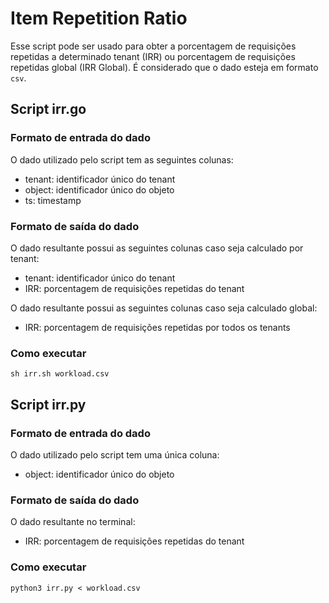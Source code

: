 # Item Repetition Ratio

Esse script pode ser usado para obter a porcentagem de requisições repetidas a determinado tenant (IRR) ou porcentagem de requisições repetidas global (IRR Global). É considerado que o dado esteja em formato `csv`.

## Script irr.go

### Formato de entrada do dado 

O dado utilizado pelo script tem as seguintes colunas:
- tenant: identificador único do tenant
- object: identificador único do objeto
- ts: timestamp

### Formato de saída do dado

O dado resultante possui as seguintes colunas caso seja calculado por tenant:
- tenant: identificador único do tenant
- IRR: porcentagem de requisições repetidas do tenant

O dado resultante possui as seguintes colunas caso seja calculado global:
- IRR: porcentagem de requisições repetidas por todos os tenants

### Como executar

`sh irr.sh workload.csv`

## Script irr.py

### Formato de entrada do dado 
O dado utilizado pelo script tem uma única coluna:
- object: identificador único do objeto

### Formato de saída do dado
O dado resultante no terminal:
- IRR: porcentagem de requisições repetidas do tenant

### Como executar

`python3 irr.py < workload.csv`
